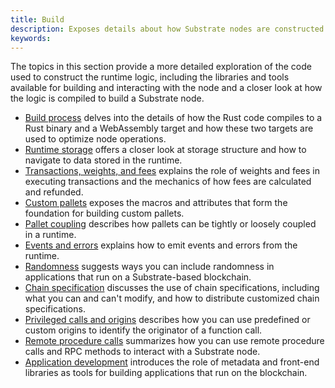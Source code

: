 ```yaml
---
title: Build
description: Exposes details about how Substrate nodes are constructed and compiled.
keywords:
---
```


The topics in this section provide a more detailed exploration of the code used to construct the runtime logic, including the libraries and tools available for building and interacting with the node and a closer look at how the logic is compiled to build a Substrate node.

- [Build process](/build/build-process) delves into the details of how the Rust code compiles to a Rust binary and a WebAssembly target and how these two targets are used to optimize node operations.
- [Runtime storage](/build/runtime-storage) offers a closer look at storage structure and how to navigate to data stored in the runtime.
- [Transactions, weights, and fees](/build/tx-weights-fees) explains the role of weights and fees in executing transactions and the mechanics of how fees are calculated and refunded.
- [Custom pallets](/build/custom-pallets) exposes the macros and attributes that form the foundation for building custom pallets.
- [Pallet coupling](/build/pallet-coupling) describes how pallets can be tightly or loosely coupled in a runtime.
- [Events and errors](/build/events-and-errors) explains how to emit events and errors from the runtime.
- [Randomness](/build/randomness) suggests ways you can include randomness in applications that run on a Substrate-based blockchain.
- [Chain specification](/build/chain-spec) discusses the use of chain specifications, including what you can and can't modify, and how to distribute customized chain specifications.
- [Privileged calls and origins](/build/origins) describes how you can use predefined or custom origins to identify the originator of a function call.
- [Remote procedure calls](/build/remote-procedure-calls/) summarizes how you can use remote procedure calls and RPC methods to interact with a Substrate node.
- [Application development](/build/application-development/) introduces the role of metadata and front-end libraries as tools for building applications that run on the blockchain.

